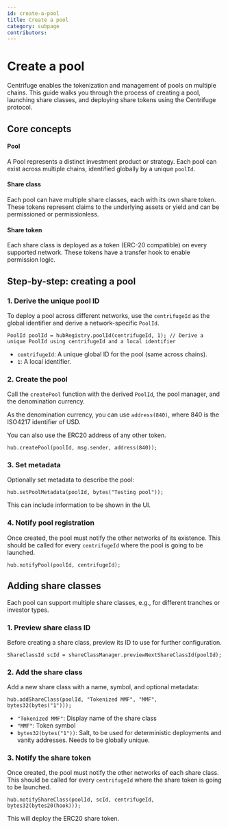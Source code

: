 ```yaml
---
id: create-a-pool
title: Create a pool
category: subpage
contributors: 
---
```


# Create a pool

Centrifuge enables the tokenization and management of pools on multiple chains. This guide walks you through the process of creating a pool, launching share classes, and deploying share tokens using the Centrifuge protocol.

## Core concepts

#### Pool

A Pool represents a distinct investment product or strategy. Each pool can exist across multiple chains, identified globally by a unique `poolId`.

#### Share class

Each pool can have multiple share classes, each with its own share token. These tokens represent claims to the underlying assets or yield and can be permissioned or permissionless.

#### Share token

Each share class is deployed as a token (ERC-20 compatible) on every supported network. These tokens have a transfer hook to enable permission logic.

## Step-by-step: creating a pool

### 1. Derive the unique pool ID

To deploy a pool across different networks, use the `centrifugeId` as the global identifier and derive a network-specific `PoolId`.

```solidity
PoolId poolId = hubRegistry.poolId(centrifugeId, 1); // Derive a unique PoolId using centrifugeId and a local identifier
```

* `centrifugeId`: A unique global ID for the pool (same across chains).
* `1`: A local identifier.

### 2. Create the pool

Call the `createPool` function with the derived `PoolId`, the pool manager, and the denomination currency.

As the denomination currency, you can use `address(840)`, where 840 is the ISO4217 identifier of USD.

You can also use the ERC20 address of any other token.

```solidity
hub.createPool(poolId, msg.sender, address(840));
```

### 3. Set metadata

Optionally set metadata to describe the pool:

```solidity
hub.setPoolMetadata(poolId, bytes("Testing pool"));
```

This can include information to be shown in the UI.

### 4. Notify pool registration

Once created, the pool must notify the other networks of its existence. This should be called for every `centrifugeId` where the pool is going to be launched.

```solidity
hub.notifyPool(poolId, centrifugeId);
```

## Adding share classes

Each pool can support multiple share classes, e.g., for different tranches or investor types.

### 1. Preview share class ID

Before creating a share class, preview its ID to use for further configuration.

```solidity
ShareClassId scId = shareClassManager.previewNextShareClassId(poolId);
```

### 2. Add the share class

Add a new share class with a name, symbol, and optional metadata:

```solidity
hub.addShareClass(poolId, "Tokenized MMF", "MMF", bytes32(bytes("1")));
```

* `"Tokenized MMF"`: Display name of the share class
* `"MMF"`: Token symbol
* `bytes32(bytes("1"))`: Salt, to be used for deterministic deployments and vanity addresses. Needs to be globally unique.

### 3. Notify the share token

Once created, the pool must notify the other networks of each share class. This should be called for every `centrifugeId` where the share token is going to be launched.

```solidity
hub.notifyShareClass(poolId, scId, centrifugeId, bytes32(bytes20(hook)));
```

This will deploy the ERC20 share token.